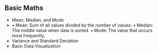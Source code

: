 ## Basic Maths
- Mean, Median, and Mode
- •	Mean: Sum of all values divided by the number of values.
	•	Median: The middle value when data is sorted.
	•	Mode: The value that occurs most frequently.
- Variance and Standard Deviation
- Basic Data Visualization
